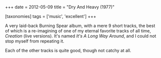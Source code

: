 +++
date = 2012-05-09
title = "Dry And Heavy (1977)"

[taxonomies]
tags = ['music', 'excellent']
+++

A very laid-back Burning Spear album, with a mere 9 short tracks, the
best of which is a re-imagining of one of my eternal favorite tracks of
all time, *Creation* (live versions). It\'s named *It\'s A Long Way
Around*, and I could not stop myself from repeating it.

Each of the other tracks is quite good, though not catchy at all.
